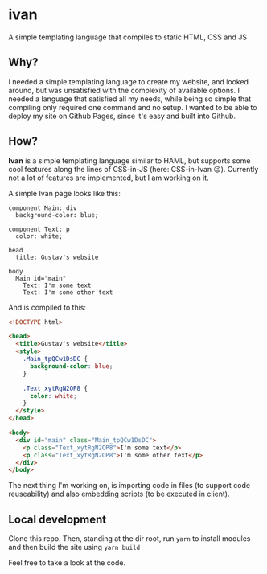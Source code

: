 # ivan

A simple templating language that compiles to static HTML, CSS and JS

## Why?

I needed a simple templating language to create my website, and looked around, but was unsatisfied with the complexity of available options. I needed a language that satisfied all my needs, while being so simple that compiling only required one command and no setup. I wanted to be able to deploy my site on Github Pages, since it's easy and built into Github.

## How?

**Ivan** is a simple templating language similar to HAML, but supports some cool features along the lines of CSS-in-JS (here: CSS-in-Ivan 😉). Currently not a lot of features are implemented, but I am working on it.

A simple Ivan page looks like this:

```
component Main: div
  background-color: blue;

component Text: p
  color: white;

head
  title: Gustav's website

body
  Main id="main"
    Text: I'm some text
    Text: I'm some other text
```

And is compiled to this:

```html
<!DOCTYPE html>

<head>
  <title>Gustav's website</title>
  <style>
    .Main_tpQCw1DsDC {
      background-color: blue;
    }

    .Text_xytRgN2OP8 {
      color: white;
    }
  </style>
</head>

<body>
  <div id="main" class="Main_tpQCw1DsDC">
    <p class="Text_xytRgN2OP8">I'm some text</p>
    <p class="Text_xytRgN2OP8">I'm some other text</p>
  </div>
</body>
```

The next thing I'm working on, is importing code in files (to support code reuseability) and also embedding scripts (to be executed in client).

## Local development

Clone this repo. Then, standing at the dir root, run `yarn` to install modules and then build the site using `yarn build`

Feel free to take a look at the code.